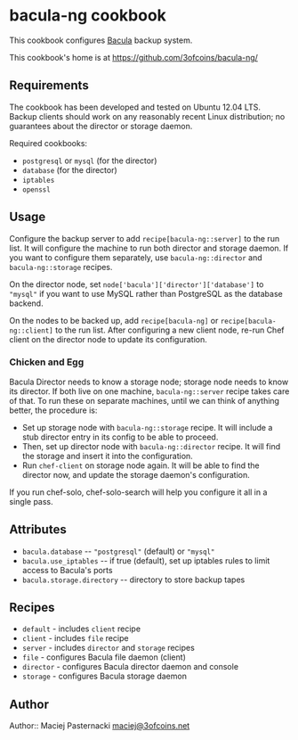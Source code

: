 bacula-ng cookbook
==================

This cookbook configures [Bacula](http://www.bacula.org/) backup system.

This cookbook's home is at https://github.com/3ofcoins/bacula-ng/

Requirements
------------

The cookbook has been developed and tested on Ubuntu 12.04 LTS. Backup
clients should work on any reasonably recent Linux distribution; no
guarantees about the director or storage daemon.

Required cookbooks:

- `postgresql` or `mysql` (for the director)
- `database` (for the director)
- `iptables`
- `openssl`

Usage
-----

Configure the backup server to add `recipe[bacula-ng::server]` to the
run list. It will configure the machine to run both director and
storage daemon. If you want to configure them separately, use
`bacula-ng::director` and `bacula-ng::storage` recipes.

On the director node, set `node['bacula']['director']['database']` to
`"mysql"` if you want to use MySQL rather than PostgreSQL as the
database backend.

On the nodes to be backed up, add `recipe[bacula-ng]` or
`recipe[bacula-ng::client]` to the run list. After configuring a new
client node, re-run Chef client on the director node to update its
configuration.

### Chicken and Egg

Bacula Director needs to know a storage node; storage node needs to
know its director. If both live on one machine, `bacula-ng::server`
recipe takes care of that. To run these on separate machines, until we
can think of anything better, the procedure is:

 - Set up storage node with `bacula-ng::storage` recipe. It will
   include a stub director entry in its config to be able to proceed.
 - Then, set up director node with `bacula-ng::director` recipe. It
   will find the storage and insert it into the configuration.
 - Run `chef-client` on storage node again. It will be able to find
   the director now, and update the storage daemon's configuration.

If you run chef-solo, chef-solo-search will help you configure it all
in a single pass.

Attributes
----------

 - `bacula.database` -- `"postgresql"` (default) or `"mysql"`
 - `bacula.use_iptables` -- if true (default), set up iptables rules
   to limit access to Bacula's ports
 - `bacula.storage.directory` -- directory to store backup tapes

Recipes
-------

 - `default` - includes `client` recipe
 - `client` - includes `file` recipe
 - `server` - includes `director` and `storage` recipes
 - `file` - configures Bacula file daemon (client)
 - `director` - configures Bacula director daemon and console
 - `storage` - configures Bacula storage daemon

Author
------

Author:: Maciej Pasternacki <maciej@3ofcoins.net>
